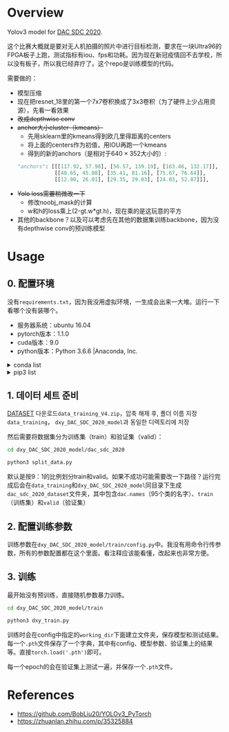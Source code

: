 # Overview

Yolov3 model for <a href="https://dac.com/content/2020-system-design-contest">DAC SDC 2020</a>.

这个比赛大概就是要对无人机拍摄的照片中进行目标检测，要求在一块Ultra96的FPGA板子上跑，测试指标有iou、fps和功耗。因为现在新冠疫情回不去学校，所以没有板子，所以我已经弃疗了。这个repo是训练模型的代码。

需要做的：
- 模型压缩
- 现在把resnet_18里的第一个7x7卷积换成了3x3卷积（为了硬件上少占用资源），先看一看效果
- ~~改成depthwise conv~~
- ~~anchor大小cluster（kmeans）~~
  - 先用sklearn里的kmeans得到欧几里得距离的centers
  - 将上面的centers作为初值，用IOU再跑一个kmeans
  - 得到的新的anchors（是相对于$640\times352$大小的）: 
  ```python
  "anchors": [[[117.92, 57.98], [56.57, 139.19], [163.46, 132.17]],
              [[48.65, 45.88], [35.41, 81.16], [75.67, 76.64]],
              [[12.90, 26.01], [29.35, 29.03], [24.03, 52.87]]],
  ```
- ~~Yolo loss需要稍微改一下~~
  - 修改noobj_mask的计算
  - w和h的loss乘上(2-gt.w*gt.h)，现在乘的是这玩意的平方
- 其他的backbone？以及可以考虑先在其他的数据集训练backbone，因为没有depthwise conv的预训练模型

# Usage

## 0. 配置环境

没有`requirements.txt`，因为我没用虚拟环境，一生成会出来一大堆。运行一下看哪个没有装哪个。

- 服务器系统：ubuntu 16.04
- pytorch版本：1.1.0
- cuda版本：9.0
- python版本：Python 3.6.6 |Anaconda, Inc.

<details>
<summary>conda list</summary>
<pre>
$ conda list
# packages in environment at /home/dingxy/anaconda3:
#
# Name                    Version                   Build  Channel
_ipyw_jlab_nb_ext_conf    0.1.0            py36he11e457_0  
_libgcc_mutex             0.1                        main  
alabaster                 0.7.10           py36h306e16b_0  
anaconda                  5.1.0                    py36_2  
anaconda-client           1.6.9                    py36_0  
anaconda-navigator        1.7.0                    py36_0  
anaconda-project          0.8.2            py36h44fb852_0  
asn1crypto                0.24.0                   py36_0  
astroid                   1.6.1                    py36_0  
astropy                   2.0.3            py36h14c3975_0  
attrs                     17.4.0                   py36_0  
babel                     2.5.3                    py36_0  
backports                 1.0              py36hfa02d7e_1  
backports.shutil_get_terminal_size 1.0.0            py36hfea85ff_2  
beautifulsoup4            4.6.0            py36h49b8c8c_1  
bitarray                  0.8.1            py36h14c3975_1  
bkcharts                  0.2              py36h735825a_0  
blas                      1.0                         mkl  
blaze                     0.11.3           py36h4e06776_0  
bleach                    2.1.2                    py36_0  
bokeh                     0.12.13          py36h2f9c1c0_0  
boto                      2.48.0           py36h6e4cd66_1  
bottleneck                1.2.1            py36haac1ea0_0  
bzip2                     1.0.6                h9a117a8_4  
ca-certificates           2020.1.1                      0  
cairo                     1.14.12              h77bcde2_0  
certifi                   2019.11.28               py36_0  
cffi                      1.13.2           py36h2e261b9_0  
chardet                   3.0.4            py36h0f667ec_1  
click                     6.7              py36h5253387_0  
cloudpickle               0.5.2                    py36_1  
clyent                    1.2.2            py36h7e57e65_1  
colorama                  0.3.9            py36h489cec4_0  
conda                     4.4.10                   py36_0  
conda-build               3.4.1                    py36_0  
conda-env                 2.6.0                h36134e3_1  
conda-verify              2.0.0            py36h98955d8_0  
contextlib2               0.5.5            py36h6c84a62_0  
cryptography              2.1.4            py36hd09be54_0  
cudatoolkit               9.0                  h13b8566_0  
curl                      7.58.0               h84994c4_0  
cycler                    0.10.0           py36h93f1223_0  
cython                    0.29.14          py36he6710b0_0  
cytoolz                   0.9.0            py36h14c3975_0  
dask                      0.16.1                   py36_0  
dask-core                 0.16.1                   py36_0  
datashape                 0.5.4            py36h3ad6b5c_0  
dbus                      1.12.2               hc3f9b76_1  
decorator                 4.2.1                    py36_0  
distributed               1.20.2                   py36_0  
docutils                  0.14             py36hb0f60f5_0  
entrypoints               0.2.3            py36h1aec115_2  
et_xmlfile                1.0.1            py36hd6bccc3_0  
expat                     2.2.5                he0dffb1_0  
fastcache                 1.0.2            py36h14c3975_2  
ffmpeg                    4.0                  h04d0a96_0  
filelock                  2.0.13           py36h646ffb5_0  
flask                     0.12.2           py36hb24657c_0  
flask-cors                3.0.3            py36h2d857d3_0  
fontconfig                2.12.6               h49f89f6_0  
freetype                  2.8                  hab7d2ae_1  
get_terminal_size         1.0.0                haa9412d_0  
gevent                    1.2.2            py36h2fe25dc_0  
glib                      2.53.6               h5d9569c_2  
glob2                     0.6              py36he249c77_0  
gmp                       6.1.2                h6c8ec71_1  
gmpy2                     2.0.8            py36hc8893dd_2  
graphite2                 1.3.10               hf63cedd_1  
greenlet                  0.4.12           py36h2d503a6_0  
gst-plugins-base          1.12.4               h33fb286_0  
gstreamer                 1.12.4               hb53b477_0  
h5py                      2.7.1            py36h3585f63_0  
harfbuzz                  1.7.6                hc5b324e_0  
hdf5                      1.10.2               hba1933b_1  
heapdict                  1.0.0                    py36_2  
html5lib                  1.0.1            py36h2f9c1c0_0  
icu                       58.2                 h9c2bf20_1  
idna                      2.6              py36h82fb2a8_1  
imageio                   2.2.0            py36he555465_0  
imagesize                 0.7.1            py36h52d8127_0  
intel-openmp              2018.0.0             hc7b2577_8  
ipykernel                 4.8.0                    py36_0  
ipython                   6.2.1            py36h88c514a_1  
ipython_genutils          0.2.0            py36hb52b0d5_0  
ipywidgets                7.1.1                    py36_0  
isort                     4.2.15           py36had401c0_0  
itsdangerous              0.24             py36h93cc618_1  
jasper                    1.900.1              hd497a04_4  
jbig                      2.1                  hdba287a_0  
jdcal                     1.3              py36h4c697fb_0  
jedi                      0.11.1                   py36_0  
jinja2                    2.10             py36ha16c418_0  
jpeg                      9b                   h024ee3a_2  
jsonschema                2.6.0            py36h006f8b5_0  
jupyter                   1.0.0                    py36_4  
jupyter_client            5.2.2                    py36_0  
jupyter_console           5.2.0            py36he59e554_1  
jupyter_core              4.4.0            py36h7c827e3_0  
jupyterlab                0.31.5                   py36_0  
jupyterlab_launcher       0.10.2                   py36_0  
lazy-object-proxy         1.3.1            py36h10fcdad_0  
libcurl                   7.58.0               h1ad7b7a_0  
libedit                   3.1.20181209         hc058e9b_0  
libffi                    3.2.1                hd88cf55_4  
libgcc-ng                 9.1.0                hdf63c60_0  
libgfortran-ng            7.2.0                h9f7466a_2  
libopencv                 3.4.1                h1a3b859_1  
libopus                   1.3                  h7b6447c_0  
libpng                    1.6.37               hbc83047_0  
libprotobuf               3.5.2                h6f1eeef_0  
libsodium                 1.0.15               hf101ebd_0  
libssh2                   1.8.0                h9cfc8f7_4  
libstdcxx-ng              9.1.0                hdf63c60_0  
libtiff                   4.0.9                he85c1e1_1  
libtool                   2.4.6                h544aabb_3  
libvpx                    1.7.0                h439df22_0  
libxcb                    1.12                 hcd93eb1_4  
libxml2                   2.9.7                h26e45fe_0  
libxslt                   1.1.32               h1312cb7_0  
llvmlite                  0.21.0           py36ha241eea_0  
locket                    0.2.0            py36h787c0ad_1  
lxml                      4.1.1            py36hf71bdeb_1  
lzo                       2.10                 h49e0be7_2  
markupsafe                1.0              py36hd9260cd_1  
matplotlib                2.1.2            py36h0e671d2_0  
mccabe                    0.6.1            py36h5ad9710_1  
mistune                   0.8.3                    py36_0  
mkl                       2018.0.1             h19d6760_4  
mkl-service               1.1.2            py36h17a0993_4  
mpc                       1.0.3                hec55b23_5  
mpfr                      3.1.5                h11a74b3_2  
mpmath                    1.0.0            py36hfeacd6b_2  
msgpack-python            0.5.1            py36h6bb024c_0  
multipledispatch          0.4.9            py36h41da3fb_0  
navigator-updater         0.1.0            py36h14770f7_0  
nbconvert                 5.3.1            py36hb41ffb7_0  
nbformat                  4.4.0            py36h31c9010_0  
ncurses                   6.1                  hf484d3e_0  
networkx                  2.1                      py36_0  
ninja                     1.8.2            py36h6bb024c_1  
nltk                      3.2.5            py36h7532b22_0  
nose                      1.3.7            py36hcdf7029_2  
notebook                  5.4.0                    py36_0  
numba                     0.36.2          np114py36hc6662d5_0  
numexpr                   2.6.4            py36hc4a3f9a_0  
numpy                     1.14.2           py36hdbf6ddf_0  
numpydoc                  0.7.0            py36h18f165f_0  
odo                       0.5.1            py36h90ed295_0  
olefile                   0.46                       py_0  
opencv                    3.4.1            py36h6fd60c2_2  
openpyxl                  2.4.10                   py36_0  
openssl                   1.0.2u               h7b6447c_0  
packaging                 16.8             py36ha668100_1  
pandas                    0.22.0           py36hf484d3e_0  
pandoc                    1.19.2.1             hea2e7c5_1  
pandocfilters             1.4.2            py36ha6701b7_1  
pango                     1.41.0               hd475d92_0  
parso                     0.1.1            py36h35f843b_0  
partd                     0.3.8            py36h36fd896_0  
patchelf                  0.9                  hf79760b_2  
path.py                   10.5             py36h55ceabb_0  
pathlib2                  2.3.0            py36h49efa8e_0  
patsy                     0.5.0                    py36_0  
pcre                      8.41                 hc27e229_1  
pep8                      1.7.1                    py36_0  
pexpect                   4.3.1                    py36_0  
pickleshare               0.7.4            py36h63277f8_0  
pillow                    5.1.0            py36h3deb7b8_0  
pip                       19.3.1                   py36_0  
pixman                    0.34.0               hceecf20_3  
pkginfo                   1.4.1            py36h215d178_1  
pluggy                    0.6.0            py36hb689045_0  
ply                       3.10             py36hed35086_0  
prompt_toolkit            1.0.15           py36h17d85b1_0  
psutil                    5.4.3            py36h14c3975_0  
ptyprocess                0.5.2            py36h69acd42_0  
py                        1.5.2            py36h29bf505_0  
py-opencv                 3.4.1            py36h0676e08_1  
pycodestyle               2.3.1            py36hf609f19_0  
pycosat                   0.6.3            py36h0a5515d_0  
pycparser                 2.19                       py_0  
pycrypto                  2.6.1            py36h14c3975_7  
pycurl                    7.43.0.1         py36hb7f436b_0  
pyflakes                  1.6.0            py36h7bd6a15_0  
pygments                  2.2.0            py36h0d3125c_0  
pylint                    1.8.2                    py36_0  
pyodbc                    4.0.22           py36hf484d3e_0  
pyopenssl                 17.5.0           py36h20ba746_0  
pyparsing                 2.2.0            py36hee85983_1  
pyqt                      5.6.0            py36h0386399_5  
pysocks                   1.6.7            py36hd97a5b1_1  
pytables                  3.4.2            py36h3b5282a_2  
pytest                    3.3.2                    py36_0  
python                    3.6.6                hc3d631a_0  
python-dateutil           2.6.1            py36h88d3b88_1  
pytorch                   1.1.0           py3.6_cuda9.0.176_cudnn7.5.1_0    pytorch
pytz                      2017.3           py36h63b9c63_0  
pywavelets                0.5.2            py36he602eb0_0  
pyyaml                    3.12             py36hafb9ca4_1  
pyzmq                     16.0.3           py36he2533c7_0  
qt                        5.6.2               h974d657_12  
qtawesome                 0.4.4            py36h609ed8c_0  
qtconsole                 4.3.1            py36h8f73b5b_0  
qtpy                      1.3.1            py36h3691cc8_0  
readline                  7.0                  h7b6447c_5  
requests                  2.18.4           py36he2e5f8d_1  
rope                      0.10.7           py36h147e2ec_0  
ruamel_yaml               0.15.35          py36h14c3975_1  
scikit-image              0.13.1           py36h14c3975_1  
scikit-learn              0.19.1           py36h7aa7ec6_0  
scipy                     1.0.0            py36hbf646e7_0  
seaborn                   0.8.1            py36hfad7ec4_0  
send2trash                1.4.2                    py36_0  
setuptools                44.0.0                   py36_0  
simplegeneric             0.8.1                    py36_2  
singledispatch            3.4.0.3          py36h7a266c3_0  
sip                       4.18.1           py36h51ed4ed_2  
six                       1.13.0                   py36_0  
snowballstemmer           1.2.1            py36h6febd40_0  
sortedcollections         0.5.3            py36h3c761f9_0  
sortedcontainers          1.5.9                    py36_0  
sphinx                    1.6.6                    py36_0  
sphinxcontrib             1.0              py36h6d0f590_1  
sphinxcontrib-websupport  1.0.1            py36hb5cb234_1  
spyder                    3.2.6                    py36_0  
sqlalchemy                1.2.1            py36h14c3975_0  
sqlite                    3.30.1               h7b6447c_0  
statsmodels               0.8.0            py36h8533d0b_0  
sympy                     1.1.1            py36hc6d1c1c_0  
tblib                     1.3.2            py36h34cf8b6_0  
terminado                 0.8.1                    py36_1  
testpath                  0.3.1            py36h8cadb63_0  
tk                        8.6.8                hbc83047_0  
toolz                     0.9.0                    py36_0  
torchvision               0.3.0           py36_cu9.0.176_1    pytorch
tornado                   4.5.3                    py36_0  
traitlets                 4.3.2            py36h674d592_0  
typing                    3.6.2            py36h7da032a_0  
unicodecsv                0.14.1           py36ha668878_0  
unixodbc                  2.3.4                hc36303a_1  
urllib3                   1.22             py36hbe7ace6_0  
wcwidth                   0.1.7            py36hdf4376a_0  
webencodings              0.5.1            py36h800622e_1  
werkzeug                  0.14.1                   py36_0  
wheel                     0.33.6                   py36_0  
widgetsnbextension        3.1.0                    py36_0  
wrapt                     1.10.11          py36h28b7045_0  
xlrd                      1.1.0            py36h1db9f0c_1  
xlsxwriter                1.0.2            py36h3de1aca_0  
xlwt                      1.3.0            py36h7b00a1f_0  
xz                        5.2.4                h14c3975_4  
yaml                      0.1.7                had09818_2  
zeromq                    4.2.2                hbedb6e5_2  
zict                      0.1.3            py36h3a3bf81_0  
zlib                      1.2.11               h7b6447c_3  
<pre>
</details>

<details>
<summary>pip3 list</summary>
<pre>
$ pip3 list
Package                       Version               
----------------------------- ----------------------
alabaster                     0.7.7                 
Babel                         1.3                   
beautifulsoup4                4.4.1                 
blinker                       1.3                   
Brlapi                        0.6.4                 
chardet                       2.3.0                 
command-not-found             0.3                   
cram                          0.6                   
cryptography                  1.2.3                 
cycler                        0.9.0                 
defer                         1.0.6                 
devscripts                    2.16.2ubuntu3         
docutils                      0.12                  
feedparser                    5.1.3                 
html5lib                      0.999                 
httplib2                      0.9.1                 
idna                          2.0                   
Jinja2                        2.8                   
language-selector             0.1                   
louis                         2.6.4                 
lxml                          3.5.0                 
Magic-file-extensions         0.2                   
Mako                          1.0.3                 
MarkupSafe                    0.23                  
matplotlib                    1.5.1                 
numpy                         1.18.1                
oauthlib                      1.0.3                 
onboard                       1.2.0                 
pexpect                       4.0.1                 
Pillow                        7.0.0                 
pip                           19.3.1                
protobuf                      3.11.2                
ptyprocess                    0.5                   
pyasn1                        0.1.9                 
pycups                        1.9.73                
pycurl                        7.43.0                
Pygments                      2.1                   
pygobject                     3.20.0                
PyJWT                         1.3.0                 
pyparsing                     2.0.3                 
python-apt                    1.1.0b1+ubuntu0.16.4.8
python-dateutil               2.4.2                 
python-debian                 0.1.27                
python-systemd                231                   
pytz                          2014.10               
pyxdg                         0.25                  
reportlab                     3.3.0                 
requests                      2.9.1                 
roman                         2.0.0                 
screen-resolution-extra       0.0.0                 
sessioninstaller              0.0.0                 
setuptools                    20.7.0                
six                           1.14.0                
Sphinx                        1.3.6                 
sphinx-rtd-theme              0.1.9                 
ssh-import-id                 5.5                   
system-service                0.3                   
tensorboardX                  2.0                   
terminaltables                3.1.0                 
tqdm                          4.41.1                
ubuntu-drivers-common         0.0.0                 
ufw                           0.35                  
unattended-upgrades           0.1                   
unity-scope-calculator        0.1                   
unity-scope-chromiumbookmarks 0.1                   
unity-scope-colourlovers      0.1                   
unity-scope-devhelp           0.1                   
unity-scope-firefoxbookmarks  0.1                   
unity-scope-gdrive            0.7                   
unity-scope-manpages          0.1                   
unity-scope-openclipart       0.1                   
unity-scope-texdoc            0.1                   
unity-scope-tomboy            0.1                   
unity-scope-virtualbox        0.1                   
unity-scope-yelp              0.1                   
unity-scope-zotero            0.1                   
urllib3                       1.13.1                
usb-creator                   0.3.0                 
virtualenv                    15.0.1                
wheel                         0.29.0                
xdiagnose                     3.8.4.1               
xkit                          0.0.0                 
WARNING: You are using pip version 19.3.1; however, version 20.0.2 is available.
You should consider upgrading via the 'pip install --upgrade pip' command.
</pre>
</details>

## 1. 데이터 세트 준비

<a href="https://byu.box.com/s/hdgztcu12j7fij397jmd68h4og6ln1jw">DATASET</a> 다운로드`data_training_V4.zip`，압축 해제 후, 폴더 이름 지정`data_training`， `dxy_DAC_SDC_2020_model`과 동일한 디렉토리에 저장 

然后需要将数据集分为训练集（train）和验证集（valid）：
```bash
cd dxy_DAC_SDC_2020_model/dac_sdc_2020

python3 split_data.py
```
默认是按9：1的比例划分train和valid。如果不成功可能需要改一下路径？运行完成后会在`data_training`和`dxy_DAC_SDC_2020_model`同目录下生成`dac_sdc_2020_dataset`文件夹，其中包含`dac.names`（95个类的名字）、`train`（训练集）和`valid`（验证集）

## 2. 配置训练参数

训练参数在`dxy_DAC_SDC_2020_model/train/config.py`中。我没有用命令行传参数，所有的参数配置都在这个里面。看注释应该能看懂，改起来也非常方便。

## 3. 训练

最开始没有预训练，直接随机参数暴力训练。

```bash
cd dxy_DAC_SDC_2020_model/train

python3 dxy_train.py
```
训练时会在config中指定的`working_dir`下面建立文件夹，保存模型和测试结果。每一个`.pth`文件保存了一个字典，其中有config、模型参数、验证集上的结果等。直接`torch.load('.pth')`即可。

每一个epoch的会在验证集上测试一遍，并保存一个`.pth`文件。


# References

- https://github.com/BobLiu20/YOLOv3_PyTorch
- https://zhuanlan.zhihu.com/p/35325884

